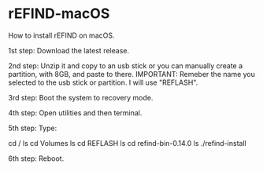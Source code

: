 # rEFIND-macOS
How to install rEFIND on macOS.

1st step:
Download the latest release.

2nd step:
Unzip it and copy to an usb stick or you can manually create a partition, with 8GB, and paste to there.
IMPORTANT: Remeber the name you selected to the usb stick or partition. I will use "REFLASH".

3rd step:
Boot the system to recovery mode.

4th step:
Open utilities and then terminal.

5th step:
Type:

  cd /
  ls
  cd Volumes
  ls
  cd REFLASH
  ls
  cd refind-bin-0.14.0
  ls
  ./refind-install

6th step:
Reboot.

